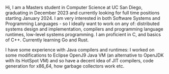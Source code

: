 <!-- ### Hi there 👋 -->

Hi, I am a Masters student in Computer Science at UC San Diego, graduating in December 2023 and currently looking for full time positions starting January 2024. I am very interested in both Software Systems and Programming Languages - so I ideally want to work on any of: distributed systems design and implementation, compilers and programming language runtimes, low-level systems programming. I am proficient in C, and basics of C++. Currently learning Go and Rust.

I have some experience with Java compilers and runtimes: I worked on some modifications to Eclipse OpenJ9 Java VM (an alternative to OpenJDK with its HotSpot VM) and so have a decent idea of JIT compilers, code generation for x86_64, how garbage collectors work etc. 


<!--
**Swapnilr1/Swapnilr1** is a ✨ _special_ ✨ repository because its `README.md` (this file) appears on your GitHub profile.

Here are some ideas to get you started:

- 🔭 I’m currently working on ...
- 🌱 I’m currently learning ...
- 👯 I’m looking to collaborate on ...
- 🤔 I’m looking for help with ...
- 💬 Ask me about ...
- 📫 How to reach me: ...
- 😄 Pronouns: ...
- ⚡ Fun fact: ...
-->
